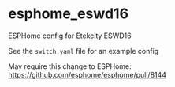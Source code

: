 # esphome_eswd16
ESPHome config for Etekcity ESWD16

See the `switch.yaml` file for an example config

May require this change to ESPHome:
https://github.com/esphome/esphome/pull/8144